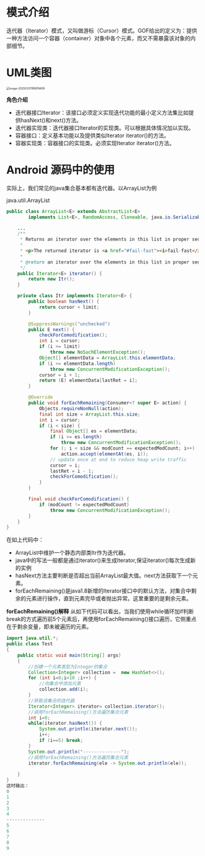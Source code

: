 # 模式介绍
迭代器（Iterator）模式，又叫做游标（Cursor）模式。GOF给出的定义为：提供一种方法访问一个容器（container）对象中各个元素，而又不需暴露该对象的内部细节。

# UML类图

<img src="./img/image-20250331195619409.png" alt="image-20250331195619409" style="zoom:50%;" />

**角色介绍**
- 迭代器接口Iterator：该接口必须定义实现迭代功能的最小定义方法集比如提供hasNext()和next()方法。
- 迭代器实现类：迭代器接口Iterator的实现类。可以根据具体情况加以实现。
- 容器接口：定义基本功能以及提供类似Iterator iterator()的方法。
- 容器实现类：容器接口的实现类。必须实现Iterator iterator()方法。

# Android 源码中的使用

实际上，我们常见的java集合基本都有迭代器。以ArrayList为例

java.util.ArrayList
```java
public class ArrayList<E> extends AbstractList<E>
        implements List<E>, RandomAccess, Cloneable, java.io.Serializable {

    ...
    /**
     * Returns an iterator over the elements in this list in proper sequence.
     *
     * <p>The returned iterator is <a href="#fail-fast"><i>fail-fast</i></a>.
     *
     * @return an iterator over the elements in this list in proper sequence
     */
    public Iterator<E> iterator() {
        return new Itr();
    }

    private class Itr implements Iterator<E> {
        public boolean hasNext() {
            return cursor < limit;
        }

        @SuppressWarnings("unchecked")
        public E next() {
            checkForComodification();
            int i = cursor;
            if (i >= limit)
                throw new NoSuchElementException();
            Object[] elementData = ArrayList.this.elementData;
            if (i >= elementData.length)
                throw new ConcurrentModificationException();
            cursor = i + 1;
            return (E) elementData[lastRet = i];
        }

        @Override
        public void forEachRemaining(Consumer<? super E> action) {
            Objects.requireNonNull(action);
            final int size = ArrayList.this.size;
            int i = cursor;
            if (i < size) {
                final Object[] es = elementData;
                if (i >= es.length)
                    throw new ConcurrentModificationException();
                for (; i < size && modCount == expectedModCount; i++)
                    action.accept(elementAt(es, i));
                // update once at end to reduce heap write traffic
                cursor = i;
                lastRet = i - 1;
                checkForComodification();
            }
        }

        final void checkForComodification() {
            if (modCount != expectedModCount)
                throw new ConcurrentModificationException();
        }
    }
}
```

在如上代码中：
- ArrayList中维护一个静态内部类Itr作为迭代器。
- java中的写法一般都是通过iterator()来生成Iterator,保证iterator()每次生成新的实例
- hasNext方法主要判断是否超出当前ArrayList最大值。next方法获取下一个元素。
- forEachRemaining()是java1.8新增的Iterator接口中的默认方法，对集合中剩余的元素进行操作，直到元素完毕或者抛出异常。这里重要的是剩余元素。

**forEachRemaining()解释**
 从如下代码可以看出，当我们使用while循环加if判断break的方式遍历前5个元素后，再使用forEachRemaining()接口遍历，它侧重点在于剩余变量，即未被遍历的元素。
```java
import java.util.*;
public class Test
{
	public static void main(String[] args)
	{
		//创建一个元素类型为Integer的集合
		Collection<Integer> collection =  new HashSet<>();
		for (int i=0;i<10 ;i++) {
			//向集合中添加元素
			collection.add(i);
		}
		//获取该集合的迭代器
		Iterator<Integer> iterator= collection.iterator();
		//调用forEachRemaining()方法遍历集合元素
		int i=0;
		while(iterator.hasNext()) {
			System.out.println(iterator.next());
			i++;
			if (i==5) break;
		}
		System.out.println("--------------");
		//调用forEachRemaining()方法遍历集合元素
		iterator.forEachRemaining(ele -> System.out.println(ele));
		
	}
}
这时输出：
0
1
2
3
4
--------------
5
6
7
8
9
```
